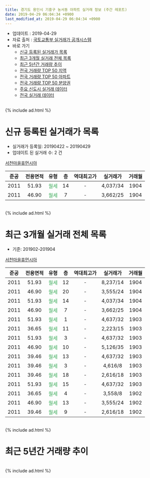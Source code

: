 ```yaml
---
title: 경기도 용인시 기흥구 농서동 아파트 실거래 정보 (주간 레포트)
date: 2019-04-29 06:04:34 +0900
last_modified_at: 2019-04-29 06:04:34 +0900
---
```


* 업데이트 : 2019-04-29
* 자료 출처 : [국토교통부 실거래가 공개시스템](http://rt.molit.go.kr)
* 바로 가기
    * [신규 등록된 실거래가 목록](#신규-등록된-실거래가-목록)
    * [최근 3개월 실거래 전체 목록](#최근-3개월-실거래-전체-목록)
    * [최근 5년간 거래량 추이](#최근-5년간-거래량-추이)
    * [전국 거래량 TOP 50 지역](https://inasie.github.io/apt-trade-info/최근-3개월-전국에서-가장-거래가-많이-발생한-지역)
    * [전국 거래량 TOP 50 아파트](https://inasie.github.io/apt-trade-info/최근-3개월-전국에서-가장-거래가-많이-발생한-아파트)
    * [전국 거래량 TOP 50 분양권](https://inasie.github.io/apt-trade-info/최근-3개월-전국에서-가장-거래가-많이-발생한-분양권)
    * [주요 신도시 실거래 데이터](https://inasie.github.io/apt-trade-info/주요-신도시)
    * [전국 실거래 데이터](https://inasie.github.io/apt-trade-info/전국)
<br>
{% include ad.html %}
<br>

# 신규 등록된 실거래가 목록
* 실거래가 등록일: 20190422 ~ 20190429
* 업데이트 된 실거래 수: 2 건


[서천마을휴먼시아](https://search.naver.com/search.naver?query=%EA%B2%BD%EA%B8%B0%EB%8F%84+%EC%9A%A9%EC%9D%B8%EC%8B%9C+%EA%B8%B0%ED%9D%A5%EA%B5%AC+%EB%86%8D%EC%84%9C%EB%8F%99+%EC%84%9C%EC%B2%9C%EB%A7%88%EC%9D%84%ED%9C%B4%EB%A8%BC%EC%8B%9C%EC%95%84)

|준공|전용면적|유형|층|역대최고가|실거래가|거래월|
|:---:|:---:|:---:|:---:|:---:|:---:|:---:|
|2011|51.93|<span style="color:#34a853">월세</span>|14|<span style="color:#444444">-</span>|4,037/34|1904|
|2011|46.90|<span style="color:#34a853">월세</span>|7|<span style="color:#444444">-</span>|3,662/25|1904|


<br>
{% include ad.html %}
<br>

# 최근 3개월 실거래 전체 목록
* 기준: 201902-201904


[서천마을휴먼시아](https://search.naver.com/search.naver?query=%EA%B2%BD%EA%B8%B0%EB%8F%84+%EC%9A%A9%EC%9D%B8%EC%8B%9C+%EA%B8%B0%ED%9D%A5%EA%B5%AC+%EB%86%8D%EC%84%9C%EB%8F%99+%EC%84%9C%EC%B2%9C%EB%A7%88%EC%9D%84%ED%9C%B4%EB%A8%BC%EC%8B%9C%EC%95%84)

|준공|전용면적|유형|층|역대최고가|실거래가|거래월|
|:---:|:---:|:---:|:---:|:---:|:---:|:---:|
|2011|51.93|<span style="color:#34a853">월세</span>|12|<span style="color:#444444">-</span>|8,237/14|1904|
|2011|46.90|<span style="color:#34a853">월세</span>|20|<span style="color:#444444">-</span>|3,555/24|1904|
|2011|51.93|<span style="color:#34a853">월세</span>|14|<span style="color:#444444">-</span>|4,037/34|1904|
|2011|46.90|<span style="color:#34a853">월세</span>|7|<span style="color:#444444">-</span>|3,662/25|1904|
|2011|51.93|<span style="color:#34a853">월세</span>|1|<span style="color:#444444">-</span>|4,637/32|1903|
|2011|36.65|<span style="color:#34a853">월세</span>|11|<span style="color:#444444">-</span>|2,223/15|1903|
|2011|51.93|<span style="color:#34a853">월세</span>|3|<span style="color:#444444">-</span>|4,637/32|1903|
|2011|46.90|<span style="color:#34a853">월세</span>|10|<span style="color:#444444">-</span>|5,126/35|1903|
|2011|39.46|<span style="color:#34a853">월세</span>|13|<span style="color:#444444">-</span>|4,637/32|1903|
|2011|39.46|<span style="color:#34a853">월세</span>|3|<span style="color:#444444">-</span>|4,616/8|1903|
|2011|39.46|<span style="color:#34a853">월세</span>|18|<span style="color:#444444">-</span>|2,616/18|1903|
|2011|51.93|<span style="color:#34a853">월세</span>|15|<span style="color:#444444">-</span>|4,637/32|1903|
|2011|36.65|<span style="color:#34a853">월세</span>|4|<span style="color:#444444">-</span>|3,558/8|1902|
|2011|46.90|<span style="color:#34a853">월세</span>|13|<span style="color:#444444">-</span>|3,555/24|1902|
|2011|39.46|<span style="color:#34a853">월세</span>|9|<span style="color:#444444">-</span>|2,616/18|1902|


<br>
{% include ad.html %}
<br>

# 최근 5년간 거래량 추이


<div style="width:100%;">
    <canvas id="deal_progress" height="200"></canvas>
</div>

<script>
new Chart(document.getElementById("deal_progress"), {
    type: 'line',
    data: {
        labels: ['201404','201405','201406','201407','201408','201409','201410','201411','201412','201501','201502','201503','201504','201505','201506','201507','201508','201509','201510','201511','201512','201601','201602','201603','201604','201605','201606','201607','201608','201609','201610','201611','201612','201701','201702','201703','201704','201705','201706','201707','201708','201709','201710','201711','201712','201801','201802','201803','201804','201805','201806','201807','201808','201809','201810','201811','201812','201901','201902','201903','201904'],
        datasets: [{
            label: '매매',
            pointRadius: 1,
            data: [0, 0, 0, 0, 0, 0, 0, 0, 0, 0, 0, 0, 0, 0, 0, 0, 0, 0, 0, 0, 0, 0, 0, 0, 0, 0, 0, 0, 0, 0, 0, 0, 0, 0, 0, 0, 0, 0, 0, 0, 0, 0, 0, 0, 0, 0, 0, 0, 0, 0, 0, 0, 0, 0, 0, 0, 0, 0, 0, 0, 0],
            borderColor: "rgba(255, 201, 14, 1)",
            backgroundColor: "rgba(255, 201, 14, 0.5)",
            fill: false,
            lineTension: 0
        },{
            label: '전월세',
            pointRadius: 1,
            data: [4, 1, 3, 0, 3, 1, 4, 3, 2, 1, 2, 3, 2, 9, 21, 42, 8, 6, 2, 2, 6, 5, 3, 3, 2, 2, 4, 5, 6, 3, 3, 1, 5, 8, 7, 6, 2, 0, 47, 4, 4, 6, 4, 2, 4, 17, 6, 4, 6, 2, 3, 10, 5, 3, 2, 1, 3, 3, 3, 8, 4],
            borderColor: "rgba(0, 141, 185, 1)",
            backgroundColor: "rgba(0, 141, 185, 0.5)",
            fill: false,
            lineTension: 0
        }
        ]
    },
    options: {
        responsive: true,
        title: {
            display: false
        },
        tooltips: {
            mode: 'index',
            intersect: false
        },
        hover: {
            mode: 'nearest',
            intersect: true
        },
        scales: {
            xAxes: [{
                display: true,
                scaleLabel: {
                    display: true,
                    labelString: '년/월'
                }
            }],
            yAxes: [{
                display: true,
                ticks: {
                    suggestedMin: 0,
                },
                scaleLabel: {
                    display: true,
                    labelString: '실거래 수'
                }
            }]
        }
    }
});

</script>


<br>
{% include ad.html %}
<br>

